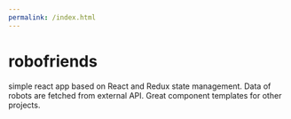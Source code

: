 ```yaml
---
permalink: /index.html
---
```


# robofriends

simple react app based on React and Redux state management. Data of robots are fetched from external API. Great component templates for other projects.
